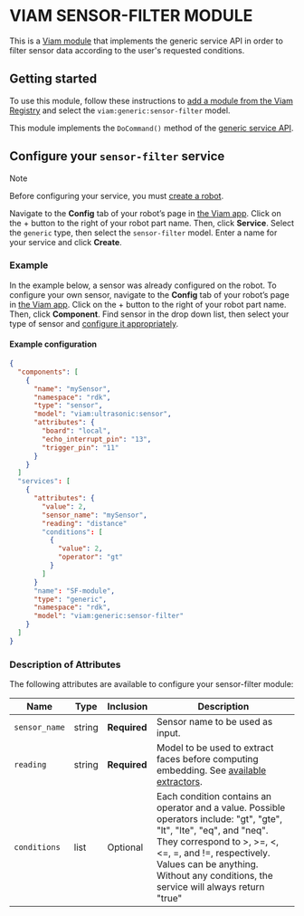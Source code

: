 # VIAM SENSOR-FILTER MODULE

This is a [Viam module](https://docs.viam.com/extend/modular-resources/) that implements the generic service API in order to filter sensor data according to the user's requested conditions.



## Getting started

To use this module, follow these instructions to [add a module from the Viam Registry](https://docs.viam.com/modular-resources/configure/#add-a-module-from-the-viam-registry) and select the `viam:generic:sensor-filter` model.

This module implements the `DoCommand()` method of the [generic service API](https://docs.viam.com/services/generic/#api).




## Configure your `sensor-filter` service

> [!NOTE]  
> Before configuring your service, you must [create a robot](https://docs.viam.com/manage/fleet/robots/#add-a-new-robot).

Navigate to the **Config** tab of your robot’s page in [the Viam app](https://app.viam.com/). Click on the + button to the right of your robot part name. Then, click **Service**. Select the `generic` type, then select the `sensor-filter` model. Enter a name for your service and click **Create**.

### Example
In the example below, a sensor was already configured on the robot. To configure your own sensor, navigate to the **Config** tab of your robot’s page in [the Viam app](https://app.viam.com/). Click on the + button to the right of your robot part name. Then, click **Component**. Find sensor in the drop down list, then select your type of sensor and [configure it appropriately](https://docs.viam.com/components/sensor/#configuration).


#### Example configuration

```json
{
  "components": [
    {
      "name": "mySensor",
      "namespace": "rdk",
      "type": "sensor",
      "model": "viam:ultrasonic:sensor",
      "attributes": {
        "board": "local",
        "echo_interrupt_pin": "13",
        "trigger_pin": "11"
      }
    }
  ]
  "services": [
    {
      "attributes": {
        "value": 2,
        "sensor_name": "mySensor",
        "reading": "distance"
        "conditions": [
          {
            "value": 2,
            "operator": "gt"
          }
        ]
      }
      "name": "SF-module",
      "type": "generic",
      "namespace": "rdk",
      "model": "viam:generic:sensor-filter"
    }
  ]
}
```


### Description of Attributes

The following attributes are available to configure your sensor-filter module:


| Name                          | Type   | Inclusion       | Description                                                                                                                                                                                                                                                                                                                                                                                                                                                                                          |
| ----------------------------- | ------ | ------------ | ---------------------------------------------------------------------------------------------------------------------------------------------------------------------------------------------------------------------------------------------------------------------------------------------------------------------------------------------------------------------------------------------------------------------------------------------------------------------------------------------------- |
| `sensor_name`                 | string | **Required** |Sensor name to be used as input.                                                                                                                                                                                                                                                                                                                                                                                                                                               |
| `reading`             | string | **Required** |Model to be used to extract faces before computing embedding. See [available extractors](#extractors-and-encoders-available).                                                                                                                                                                                                                                                                                                                                                                        |
| `conditions`        | list    | Optional   | Each condition contains an operator and a value. Possible operators include: "gt", "gte", "lt", "lte", "eq", and "neq".  They correspond to >, >=, <, <=, =, and !=, respectively. Values can be anything. Without any conditions, the service will always return "true"                                                                                                                                                                                                                            
